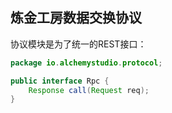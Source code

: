 ## 炼金工房数据交换协议

协议模块是为了统一的REST接口：

```java
package io.alchemystudio.protocol;

public interface Rpc {
    Response call(Request req);
}
```
